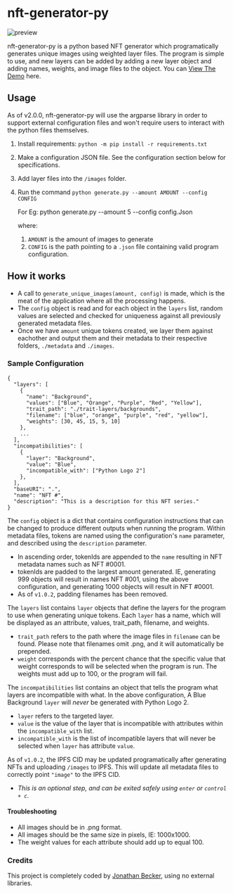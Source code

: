 
# nft-generator-py

![preview](https://github.com/Jon-Becker/nft-generator-py/blob/main/preview.png?raw=true)

nft-generator-py is a python based NFT generator which programatically generates unique images using weighted layer files. The program is simple to use, and new layers can  be added by adding a new layer object and adding names, weights, and image files to the object.
You can [View The Demo](https://jbecker.dev/demos/nft-generator-py) here.

## Usage
As of v2.0.0, nft-generator-py will use the argparse library in order to support external configuration files and won't require users to interact with the python files themselves.

1. Install requirements: `python -m pip install -r requirements.txt`
2. Make a configuration JSON file. See the configuration section below for specifications.
3. Add layer files into the `/images` folder.
4. Run the command `python generate.py --amount AMOUNT --config CONFIG`

   For Eg: python generate.py --amount 5 --config config.Json
   
   where:
   1. `AMOUNT` is the amount of images to generate
   2. `CONFIG` is the path pointing to a `.json` file containing valid program configuration.

## How it works
- A call to `generate_unique_images(amount, config)` is made, which is the meat of the application where all the processing happens.
- The `config` object is read and for each object in the `layers` list, random values are selected and checked for uniqueness against all previously generated metadata files.
- Once we have `amount` unique tokens created, we layer them against eachother and output them and their metadata to their respective folders, `./metadata` and `./images`.

### Sample Configuration
```
{
  "layers": [
    {
      "name": "Background",
      "values": ["Blue", "Orange", "Purple", "Red", "Yellow"],
      "trait_path": "./trait-layers/backgrounds",
      "filename": ["blue", "orange", "purple", "red", "yellow"],
      "weights": [30, 45, 15, 5, 10]
    },
    ...
  ],
  "incompatibilities": [
    {
      "layer": "Background",
      "value": "Blue",
      "incompatible_with": ["Python Logo 2"]
    },
  ],
  "baseURI": ".",
  "name": "NFT #",
  "description": "This is a description for this NFT series."
}
```

The `config` object is a dict that contains configuration instructions that can be changed to produce different outputs when running the program. Within metadata files, tokens are named using the configuration's `name` parameter, and described using the `description` parameter. 
- In ascending order, tokenIds are appended to the `name` resulting in NFT metadata names such as NFT #0001. 
- tokenIds are padded to the largest amount generated. IE, generating 999 objects will result in names NFT #001, using the above configuration, and generating 1000 objects will result in NFT #0001.
- As of `v1.0.2`, padding filenames has been removed.

The `layers` list contains `layer` objects that define the layers for the program to use when generating unique tokens. Each `layer` has a name,  which will be displayed as an attribute, values, trait_path, filename, and weights.
- `trait_path` refers to the path where the image files in `filename` can be found. Please note that filenames omit .png, and it will automatically be prepended.
- `weight` corresponds with the percent chance that the specific value that weight corresponds to will be selected when the program is run. The weights must add up to 100, or the program will fail.

The `incompatibilities` list contains an object that tells the program what layers are incompatible with what. In the above configuration, A Blue Background `layer` will *never* be generated with Python Logo 2.
- `layer` refers to the targeted layer.
- `value` is the value of the layer that is incompatible with attributes within the `incompatible_with` list.
- `incompatible_with` is the list of incompatible layers that will never be selected when `layer` has attribute `value`.

As of `v1.0.2`, the IPFS CID may be updated programatically after generating NFTs and uploading `/images` to IPFS. This will update all metadata files to correctly point `"image"` to the IPFS CID.
- *This is an optional step, and can be exited safely using `enter` or `control + c`.*

#### Troubleshooting
- All images should be in .png format.
- All images should be the same size in pixels, IE: 1000x1000.
- The weight values for each attribute should add up to equal 100.

### Credits
This project is completely coded by [Jonathan Becker](https://jbecker.dev), using no external libraries.


